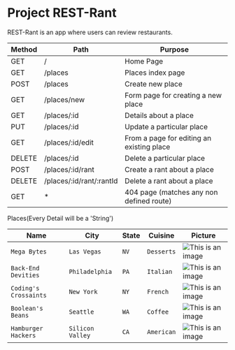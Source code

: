 # Project REST-Rant

REST-Rant is an app where users can review restaurants.


| Method | Path                      | Purpose                                          |
| ------ | --------------------------| ------------------------------------------------ |
| GET    | /                         | Home Page                                        |
| GET    | /places                   | Places index page                                |
| POST   | /places                   | Create new place                                 |
| GET    | /places/new               | Form page for creating a new place               |
| GET    | /places/:id               | Details about a place                            |
| PUT    | /places/:id               | Update a particular place                        |
| GET    | /places/:id/edit          | From a page for editing an existing place        |
| DELETE | /places/:id               | Delete a particular place                        |
| POST   | /places/:id/rant          | Create a rant about a  place                     |
| DELETE | /places/:id/rant/:rantId  | Delete a rant about a  place                     |
| GET    | *                         | 404 page (matches any non defined route)         |


Places(Every Detail will be a 'String')

|Name|City|State|Cuisine|Picture|
|----|----|-----|-------|-------|
|`Mega Bytes`|`Las Vegas`|`NV`|`Desserts`|![This is an image](https://www.mommytravels.net/wp-content/uploads/2018/11/Cafe-Hollywood.png)|
|`Back-End Devities`|`Philadelphia`|`PA`|`Italian`|![This is an image](https://www.hotelmousai.com/blog/wp-content/uploads/2021/12/Top-10-Traditional-Foods-in-Italy-1140x694.jpg)|
|`Coding's Crossaints`| `New York`|`NY`|`French`|![This is an image](https://breadsandsweets.com/wp-content/uploads/2021/08/croissant-pic-4.jpg)|
|`Boolean's Beans` |`Seattle`|`WA`|`Coffee`|![This is an image](https://cdn.luxe.digital/media/2020/05/07203610/best-coffee-beans-luxe-digital.jpg.webp)|
|`Hamburger Hackers`|`Silicon Valley`|`CA`|`American`|![This is an image](https://assets.biggreenegg.eu/app/uploads/2017/12/05133526/topimage-mango-filled-hamburgers-800x500.jpg)|